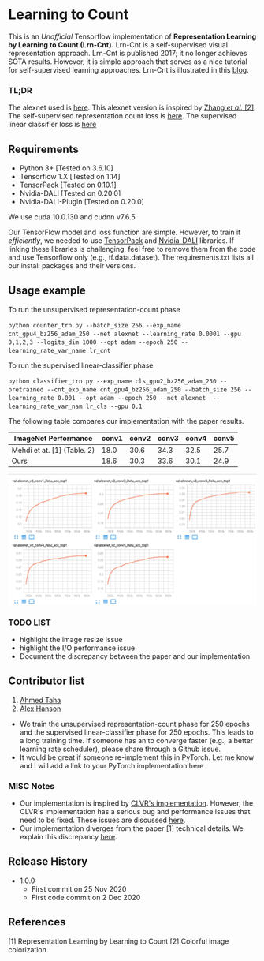 # Learning to Count
This is an _Unofficial_ Tensorflow implementation of **Representation Learning by Learning to Count (Lrn-Cnt).** Lrn-Cnt is a self-supervised visual representation approach. Lrn-Cnt is published 2017; it no longer achieves SOTA results. However, it is simple approach that serves as a nice tutorial for self-supervised learning approaches. Lrn-Cnt is illustrated in this [blog](https://medium.com/p/787ba421611e).



### TL;DR
The alexnet used is [here](https://github.com/ahmdtaha/tf_unsupervised_count/blob/main/nets/alexnet.py). This alexnet version is inspired by [Zhang _et al._ [2]](https://github.com/richzhang/colorization/blob/caffe/train_alexnet/train_val_nobn.prototxt). The self-supervised representation count loss is [here](https://github.com/ahmdtaha/tf_unsupervised_count/blob/4f9d4717047f50712e46cad15d9ed09de9351fdb/nets/model.py#L199). The supervised linear classifier loss is [here](https://github.com/ahmdtaha/tf_unsupervised_count/blob/4f9d4717047f50712e46cad15d9ed09de9351fdb/nets/model.py#L120)

## Requirements

* Python 3+ [Tested on 3.6.10]
* Tensorflow 1.X [Tested on 1.14]
* TensorPack [Tested on 0.10.1]
* Nvidia-DALI [Tested on 0.20.0]
* Nvidia-DALI-Plugin [Tested on 0.20.0]

We use cuda 10.0.130 and cudnn v7.6.5

Our TensorFlow model and loss function are simple. However, to train it *efficiently*, we needed to use [TensorPack](https://tensorpack.readthedocs.io/) and [Nvidia-DALI](https://docs.nvidia.com/deeplearning/dali/user-guide/docs/) libraries. If linking these libraries is challenging, feel free to remove them from the code and use Tensorflow only (e.g., tf.data.dataset). The requirements.txt lists all our install packages and their versions.

[//]: # "## ImageNet Pretrained Models"



## Usage example

To run the unsupervised representation-count phase 

`python counter_trn.py --batch_size 256 --exp_name cnt_gpu4_bz256_adam_250 --net alexnet --learning_rate 0.0001 --gpu 0,1,2,3 --logits_dim 1000 --opt adam --epoch 250 --learning_rate_var_name lr_cnt`

To run the supervised linear-classifier phase

`python classifier_trn.py --exp_name cls_gpu2_bz256_adam_250 --pretrained --cnt_exp_name cnt_gpu4_bz256_adam_250 --batch_size 256 --learning_rate 0.001 --opt adam --epoch 250 --net alexnet  --learning_rate_var_nam lr_cls --gpu 0,1`

The following table compares our implementation with the paper results.

| ImageNet Performance          | conv1 | conv2 | conv3 | conv4 | conv5 |
|-------------------------------|-------|-------|-------|-------|-------|
| Mehdi et at. [1] \(Table. 2\) | 18.0  | 30.6  | 34.3  | 32.5  | 25.7  |
| Ours                          | 18.6  | 30.3  | 33.6  | 30.1  | 24.9  |
    
![Our implementation performance](./imgs/cls_performance.jpg)    

### TODO LIST
* highlight the image resize issue
* highlight the I/O performance issue
* Document the discrepancy between the paper and our implementation

Contributor list
----------------
1. [Ahmed Taha](http://www.ahmed-taha.com)
2. [Alex Hanson](https://github.com/j-alex-hanson)

* We train the unsupervised representation-count phase for 250 epochs and the supervised linear-classifier phase for 250 epochs. This leads to a long training time. If someone has an to converge faster (e.g., a better learning rate scheduler), please share through a Github issue.  
* It would be great if someone re-implement this in PyTorch. Let me know and I will add a link to your PyTorch implementation here


### MISC Notes
* Our implementation is inspired by [CLVR's implementation](https://github.com/clvrai/Representation-Learning-by-Learning-to-Count). However, the CLVR's implementation has a serious bug and performance issues that need to be fixed. These issues are discussed [here](https://github.com/ahmdtaha/tf_unsupervised_count/blob/main/docs/clvr_bug.md).
* Our implementation diverges from the paper [1] technical details. We explain this discrepancy [here](https://github.com/ahmdtaha/tf_unsupervised_count/blob/main/docs/paper_discrepancy.md).

## Release History
* 1.0.0
    * First commit on 25 Nov 2020
    * First code commit on 2 Dec 2020


## References
[1] Representation Learning by Learning to Count
[2] Colorful image colorization
